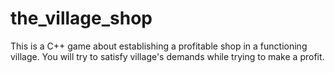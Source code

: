 # the_village_shop
This is a C++ game about establishing a profitable shop in a functioning village. You will try to satisfy village's demands while trying to make a profit.
